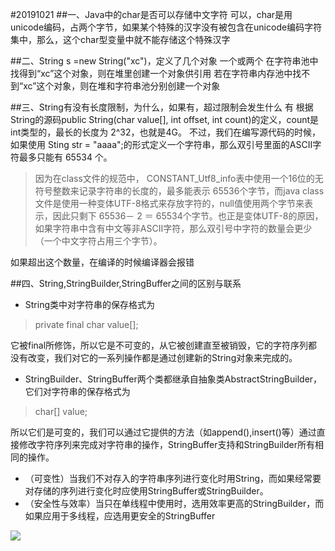 #20191021
##一、Java中的char是否可以存储中文字符
可以，char是用unicode编码，占两个字节，如果某个特殊的汉字没有被包含在unicode编码字符集中，那么，这个char型变量中就不能存储这个特殊汉字

##二、String s =new  String("xc")，定义了几个对象
一个或两个
在字符串池中找得到“xc”这个对象，则在堆里创建一个对象供引用
若在字符串内存池中找不到“xc”这个对象，则在堆和字符串池分别创建一个对象

##三、String有没有长度限制，为什么，如果有，超过限制会发生什么
有
根据String的源码public String(char value[], int offset, int count)的定义，count是int类型的，最长的长度为 2^32，也就是4G。
不过，我们在编写源代码的时候，如果使用 Sting str = "aaaa";的形式定义一个字符串，那么双引号里面的ASCII字符最多只能有 65534 个。
>因为在class文件的规范中， CONSTANT_Utf8_info表中使用一个16位的无符号整数来记录字符串的长度的，最多能表示 65536个字节，而java class 文件是使用一种变体UTF-8格式来存放字符的，null值使用两个字节来表示，因此只剩下 65536－ 2 ＝ 65534个字节。也正是变体UTF-8的原因，如果字符串中含有中文等非ASCII字符，那么双引号中字符的数量会更少（一个中文字符占用三个字节）。

如果超出这个数量，在编译的时候编译器会报错


##四、String,StringBuilder,StringBuffer之间的区别与联系
+ String类中对字符串的保存格式为
>private final char value[];


它被final所修饰，所以它是不可变的，从它被创建直至被销毁，它的字符序列都没有改变，我们对它的一系列操作都是通过创建新的String对象来完成的。
+ StringBuilder、StringBuffer两个类都继承自抽象类AbstractStringBuilder，它们对字符串的保存格式为
>char[] value;


所以它们是可变的，我们可以通过它提供的方法（如append(),insert()等）通过直接修改字符序列来完成对字符串的操作，StringBuffer支持和StringBuilder所有相同的操作。

+ （可变性）当我们不对存入的字符串序列进行变化时用String，而如果经常要对存储的序列进行变化时应使用StringBuffer或StringBuilder。
+ （安全性与效率）当只在单线程中使用时，选用效率更高的StringBuilder，而如果应用于多线程，应选用更安全的StringBuffer

![](https://img-blog.csdn.net/20180909103024199?watermark/2/text/aHR0cHM6Ly9ibG9nLmNzZG4ubmV0L3p4MjAxNTIxNjg1Ng==/font/5a6L5L2T/fontsize/400/fill/I0JBQkFCMA==/dissolve/70)

